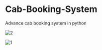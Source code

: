 # Cab-Booking-System
Advance cab booking system in python

![2](https://user-images.githubusercontent.com/106744622/172034255-595c4a7a-0012-4cac-98ef-6b47e1cebf42.JPG)

![1](https://user-images.githubusercontent.com/106744622/172034519-e0d7fbeb-a80f-4b19-b39a-87d8471f3994.JPG)
